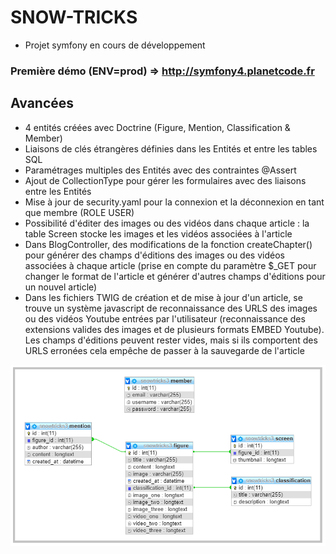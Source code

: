 # SNOW-TRICKS
- Projet symfony en cours de développement

### Première démo (ENV=prod) => http://symfony4.planetcode.fr

## Avancées
- 4 entités créées avec Doctrine (Figure, Mention, Classification & Member)
- Liaisons de clés étrangères définies dans les Entités et entre les tables SQL
- Paramétrages multiples des Entités avec des contraintes @Assert
- Ajout de CollectionType pour gérer les formulaires avec des liaisons entre les Entités
- Mise à jour de security.yaml pour la connexion et la déconnexion en tant que membre (ROLE USER)
- Possibilité d'éditer des images ou des vidéos dans chaque article : la table Screen stocke les images et les vidéos associées à l'article
- Dans BlogController, des modifications de la fonction createChapter() pour générer des champs d'éditions des images ou des vidéos associées à chaque article (prise en compte du paramètre $_GET pour changer le format de l'article et générer d'autres champs d'éditions pour un nouvel article)
- Dans les fichiers TWIG de création et de mise à jour d'un article, se trouve un système javascript de reconnaissance des URLS des images ou des vidéos Youtube entrées par l'utilisateur (reconnaissance des extensions valides des images et de plusieurs formats EMBED Youtube). Les champs d'éditions peuvent rester vides, mais si ils comportent des URLS erronées cela empêche de passer à la sauvegarde de l'article

![SNOWTRICKS](https://raw.githubusercontent.com/JEND-CODES/SNOW-TRICKS/main/Concepteur_BDD_SnowTricks_v1.png)
